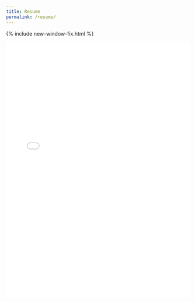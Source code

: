 ```yaml
---
title: Resume
permalink: /resume/
---
```


{% include new-window-fix.html %}

<iframe src="{{ 'assets/resume.pdf' | relative_url }}" width="100%" height="700px" style="border: none;"></iframe>